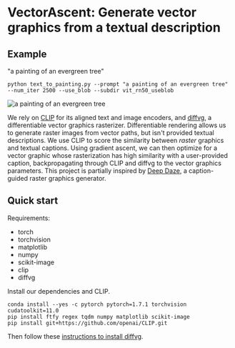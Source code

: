 # VectorAscent: Generate vector graphics from a textual description

## Example
"a painting of an evergreen tree"
```
python text_to_painting.py --prompt "a painting of an evergreen tree" --num_iter 2500 --use_blob --subdir vit_rn50_useblob
```
![a painting of an evergreen tree](iter_1960.svg)

We rely on [CLIP](https://arxiv.org/abs/2103.00020) for its aligned text and image encoders, and [diffvg](https://people.csail.mit.edu/tzumao/diffvg/), a differentiable vector graphics rasterizer. Differentiable rendering allows us to generate raster images from vector paths, but isn't provided textual descriptions. We use CLIP to score the similarity between *raster* graphics and textual captions. Using gradient ascent, we can then optimize for a vector graphic whose rasterization has high similarity with a user-provided caption, backpropagating through CLIP and diffvg to the vector graphics parameters. This project is partially inspired by [Deep Daze](https://twitter.com/advadnoun/status/1348375026697834496), a caption-guided raster graphics generator.

## Quick start
Requirements:
 - torch
 - torchvision
 - matplotlib
 - numpy
 - scikit-image
 - clip
 - diffvg


Install our dependencies and CLIP.
```
conda install --yes -c pytorch pytorch=1.7.1 torchvision cudatoolkit=11.0
pip install ftfy regex tqdm numpy matplotlib scikit-image
pip install git+https://github.com/openai/CLIP.git
```

Then follow these [instructions to install diffvg](https://github.com/BachiLi/diffvg).
